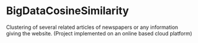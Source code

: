 # BigDataCosineSimilarity
Clustering of several related articles of newspapers or any information giving the website. (Project implemented on an online based cloud platform)
